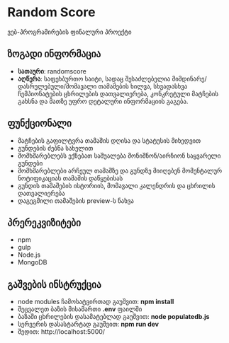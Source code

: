 # Random Score
ვებ-პროგრამირების ფინალური პროექტი

## ზოგადი ინფორმაცია
- <b>სათაური</b>: randomscore
- <b>აღწერა</b>: საფეხბურთო საიტი, სადაც შესაძლებელია მიმდინარე/დასრულებული/მომავალი თამაშების ხილვა, 
სხვადასხვა ჩემპიონატების ცხრილების დათვალიერება, კონკრეტული მატჩების გახსნა და მათზე უფრო დეტალური ინფორმაციის გაგება.

## ფუნქციონალი
- მატჩების გაფილტვრა თამაშის დღისა და სტატუსის მიხედვით
- გუნდების ძებნა სახელით
- მომხმარებლებს ექნებათ საშუალება მონიშნონ/აირჩიონ საყვარელი გუნდები
- მომხმარებლები არჩეულ თამაშზე და გუნდზე მიიღებენ მომენტალურ ნოტიფიკაციას თამაშის დაწყებისას
- გუნდის თამაშების ისტორიის, მომავალი კალენდრის და ცხრილის დათვალიერება
- დაგეგმილი თამაშების preview-ს ნახვა

## პრერეკვიზიტები
- npm
- gulp
- Node.js
- MongoDB

## გაშვების ინსტრუქცია
- node modules ჩამოსატვირთად გაუშვით: <b>npm install</b>
- შეცვალეთ ბაზის მისამართი <b>.env</b> ფაილში
- ბაზაში ცხრილების დასამატებლად გაუშვით: <b>node populatedb.js</b>
- სერვერის დასასტარტად გაუშვით: <b>npm run dev</b>
- შედით: http://localhost:5000/
